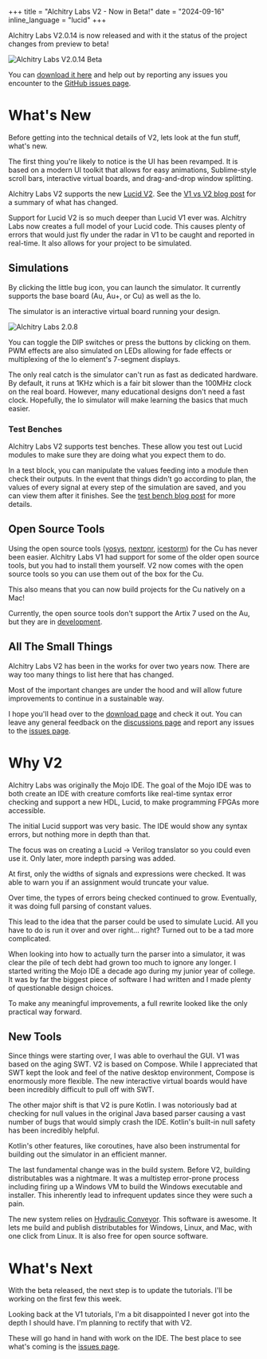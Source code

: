 +++
title = "Alchitry Labs V2 - Now in Beta!"
date = "2024-09-16"
inline_language = "lucid"
+++

Alchitry Labs V2.0.14 is now released and with it the status of the project changes from preview to beta!

![Alchitry Labs V2.0.14 Beta](https://cdn.alchitry.com/labs-v2/alchitry-labs-2.0.14-beta.png)

You can [download it here](https://alchitry.com/Alchitry-Labs-V2/download.html) and help out by reporting any issues you encounter to the [GitHub issues page](https://github.com/alchitry/Alchitry-Labs-V2/issues).

# What's New

Before getting into the technical details of V2, lets look at the fun stuff, what's new.

The first thing you're likely to notice is the UI has been revamped. 
It is based on a modern UI toolkit that allows for easy animations, Sublime-style scroll bars, interactive virtual boards, and drag-and-drop window splitting.

Alchitry Labs V2 supports the new [Lucid V2](@/tutorials/lucid-reference.md).
See the [V1 vs V2 blog post](@/news/lucid-1-vs-2.md) for a summary of what has changed. 

Support for Lucid V2 is so much deeper than Lucid V1 ever was. 
Alchitry Labs now creates a full model of your Lucid code.
This causes plenty of errors that would just fly under the radar in V1 to be caught and reported in real-time.
It also allows for your project to be simulated.

## Simulations

By clicking the little bug icon, you can launch the simulator.
It currently supports the base board (Au, Au+, or Cu) as well as the Io.

The simulator is an interactive virtual board running your design.

![Alchitry Labs 2.0.8](https://cdn.alchitry.com/labs-v2/alchitry-labs-2.0.8-preview.gif)

You can toggle the DIP switches or press the buttons by clicking on them.
PWM effects are also simulated on LEDs allowing for fade effects or multiplexing of the Io element's 7-segment displays.

The only real catch is the simulator can't run as fast as dedicated hardware.
By default, it runs at 1KHz which is a fair bit slower than the 100MHz clock on the real board.
However, many educational designs don't need a fast clock.
Hopefully, the Io simulator will make learning the basics that much easier.

### Test Benches

Alchitry Labs V2 supports test benches.
These allow you test out Lucid modules to make sure they are doing what you expect them to do.

In a test block, you can manipulate the values feeding into a module then check their outputs.
In the event that things didn't go according to plan, the values of every signal at every step of the simulation are saved, and you can view them after it finishes.
See the [test bench blog post](@/news/lucid-v2-update-2.md) for more details.

## Open Source Tools

Using the open source tools ([yosys](https://github.com/YosysHQ/yosys), [nextpnr](https://github.com/YosysHQ/nextpnr), [icestorm](https://github.com/YosysHQ/icestorm)) for the Cu has never been easier.
Alchitry Labs V1 had support for some of the older open source tools, but you had to install them yourself.
V2 now comes with the open source tools so you can use them out of the box for the Cu.

This also means that you can now build projects for the Cu natively on a Mac!

Currently, the open source tools don't support the Artix 7 used on the Au, but they are in [development](https://github.com/gatecat/nextpnr-xilinx/).

## All The Small Things

Alchitry Labs V2 has been in the works for over two years now.
There are way too many things to list here that has changed.

Most of the important changes are under the hood and will allow future improvements to continue in a sustainable way.

I hope you'll head over to the [download page](https://alchitry.com/Alchitry-Labs-V2/download.html) and check it out.
You can leave any general feedback on the [discussions page](https://github.com/alchitry/Alchitry-Labs-V2/discussions) and report any issues to the [issues page](https://github.com/alchitry/Alchitry-Labs-V2/issues).

# Why V2

Alchitry Labs was originally the Mojo IDE. The goal of the Mojo IDE was to both create an IDE with creature comforts like real-time syntax error checking and support a new HDL, Lucid, to make programming FPGAs more accessible.

The initial Lucid support was very basic. The IDE would show any syntax errors, but nothing more in depth than that.

The focus was on creating a Lucid -> Verilog translator so you could even use it. 
Only later, more indepth parsing was added.

At first, only the widths of signals and expressions were checked. 
It was able to warn you if an assignment would truncate your value.

Over time, the types of errors being checked continued to grow. 
Eventually, it was doing full parsing of constant values.

This lead to the idea that the parser could be used to simulate Lucid. 
All you have to do is run it over and over right... right?
Turned out to be a tad more complicated.

When looking into how to actually turn the parser into a simulator, it was clear the pile of tech debt had grown too much to ignore any longer. 
I started writing the Mojo IDE a decade ago during my junior year of college. 
It was by far the biggest piece of software I had written and I made plenty of questionable design choices.

To make any meaningful improvements, a full rewrite looked like the only practical way forward.

## New Tools

Since things were starting over, I was able to overhaul the GUI. 
V1 was based on the aging SWT. 
V2 is based on Compose.
While I appreciated that SWT kept the look and feel of the native desktop environment, Compose is enormously more flexible.
The new interactive virtual boards would have been incredibly difficult to pull off with SWT. 

The other major shift is that V2 is pure Kotlin. 
I was notoriously bad at checking for null values in the original Java based parser causing a vast number of bugs that would simply crash the IDE.
Kotlin's built-in null safety has been incredibly helpful.

Kotlin's other features, like coroutines, have also been instrumental for building out the simulator in an efficient manner.

The last fundamental change was in the build system.
Before V2, building distributables was a nightmare.
It was a multistep error-prone process including firing up a Windows VM to build the Windows executable and installer.
This inherently lead to infrequent updates since they were such a pain.

The new system relies on [Hydraulic Conveyor](https://conveyor.hydraulic.dev/).
This software is awesome.
It lets me build and publish distributables for Windows, Linux, and Mac, with one click from Linux.
It is also free for open source software.

# What's Next

With the beta released, the next step is to update the tutorials.
I'll be working on the first few this week.

Looking back at the V1 tutorials, I'm a bit disappointed I never got into the depth I should have.
I'm planning to rectify that with V2.

These will go hand in hand with work on the IDE.
The best place to see what's coming is the [issues page](https://github.com/alchitry/Alchitry-Labs-V2/issues).